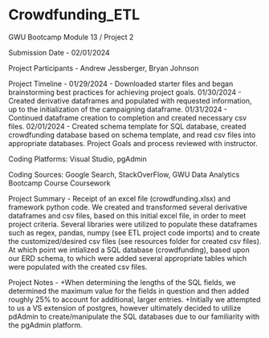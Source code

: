 # Crowdfunding_ETL
GWU Bootcamp Module 13 / Project 2

Submission Date - 02/01/2024

Project Participants - Andrew Jessberger, Bryan Johnson

Project Timeline - 
01/29/2024 - Downloaded starter files and began brainstorming best practices for achieving project goals.
01/30/2024 - Created derivative dataframes and populated with requested information, up to the initialization of the campaigning dataframe.
01/31/2024 - Continued dataframe creation to  completion and created necessary csv files.
02/01/2024 - Created schema template for SQL database, created crowdfunding database based on schema template, and read csv files into appropriate databases. Project Goals and process reviewed with instructor.

Coding Platforms: Visual Studio, pgAdmin

Coding Sources: Google Search, StackOverFlow, GWU Data Analytics Bootcamp Course Coursework

Project Summary - Receipt of an excel file (crowdfunding.xlsx) and framework python code. We created and transformed several derivative dataframes and csv files, based on this initial excel file, in order to meet project criteria. Several libraries were utilized to populate these dataframes such as regex, pandas, numpy (see ETL project code imports) and to create the customized/desired csv files (see resources folder for created csv files). At which point we intialized a SQL database (crowdfunding), based upon our ERD schema, to which were added several appropriate tables which were populated with the created csv files.

Project Notes - 
+When determining the lengths of the SQL fields, we determined the maximum value for the fields in question and then added roughly 25% to account for additional, larger entries.
+Initially we attempted to us a VS extension of postgres, however ultimately decided to utilize pdAdmin to create/manipulate the SQL databases due to our familiarity with the pgAdmin platform. 
